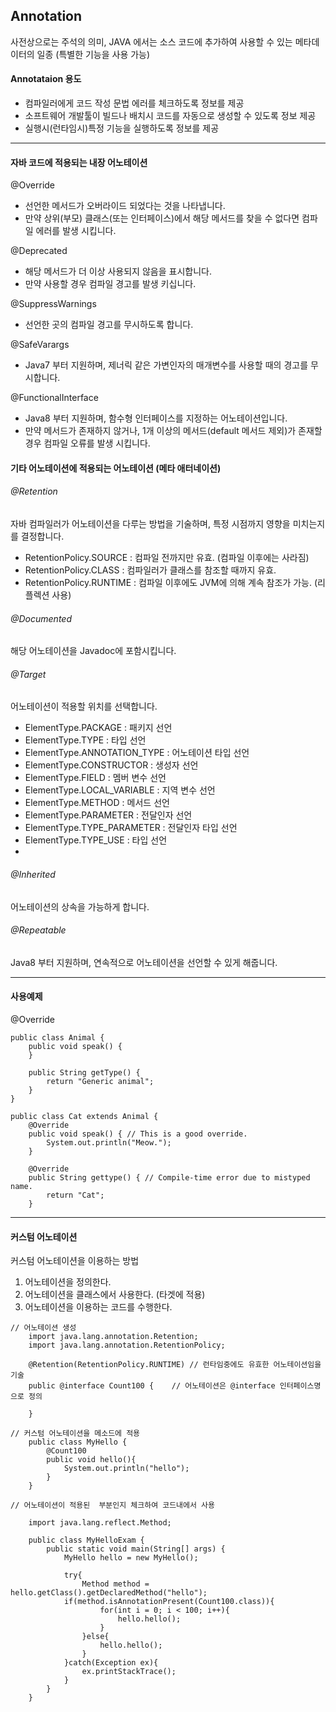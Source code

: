 ## Annotation
사전상으로는 주석의 의미, JAVA 에서는 소스 코드에 추가하여 사용할 수 있는 메타데이터의 일종 (특별한 기능을 사용 가능)

#### Annotataion 용도
- 컴파일러에게 코드 작성 문법 에러를 체크하도록 정보를 제공
- 소프트웨어 개발툴이 빌드나 배치시 코드를 자동으로 생성할 수 있도록 정보 제공
- 실행시(런타임시)특정 기능을 실행하도록 정보를 제공

-------------------------------

#### 자바 코드에 적용되는 내장 어노테이션
@Override
- 선언한 메서드가 오버라이드 되었다는 것을 나타냅니다.
- 만약 상위(부모) 클래스(또는 인터페이스)에서 해당 메서드를 찾을 수 없다면 컴파일 에러를 발생 시킵니다.
 
@Deprecated
- 해당 메서드가 더 이상 사용되지 않음을 표시합니다.
- 만약 사용할 경우 컴파일 경고를 발생 키십니다.
 
@SuppressWarnings
- 선언한 곳의 컴파일 경고를 무시하도록 합니다.

@SafeVarargs
- Java7 부터 지원하며, 제너릭 같은 가변인자의 매개변수를 사용할 때의 경고를 무시합니다.

@FunctionalInterface
- Java8 부터 지원하며, 함수형 인터페이스를 지정하는 어노테이션입니다.
- 만약 메서드가 존재하지 않거나, 1개 이상의 메서드(default 메서드 제외)가 존재할 경우 컴파일 오류를 발생 시킵니다.

#### 기타 어노테이션에 적용되는 어노테이션 (메타 애터네이션)
###### @Retention
자바 컴파일러가 어노테이션을 다루는 방법을 기술하며, 특정 시점까지 영향을 미치는지를 결정합니다.
- RetentionPolicy.SOURCE : 컴파일 전까지만 유효. (컴파일 이후에는 사라짐)
- RetentionPolicy.CLASS : 컴파일러가 클래스를 참조할 때까지 유효.
- RetentionPolicy.RUNTIME : 컴파일 이후에도 JVM에 의해 계속 참조가 가능. (리플렉션 사용)

###### @Documented
해당 어노테이션을 Javadoc에 포함시킵니다.

###### @Target
어노테이션이 적용할 위치를 선택합니다.
- ElementType.PACKAGE : 패키지 선언
- ElementType.TYPE : 타입 선언
- ElementType.ANNOTATION_TYPE : 어노테이션 타입 선언
- ElementType.CONSTRUCTOR : 생성자 선언
- ElementType.FIELD : 멤버 변수 선언
- ElementType.LOCAL_VARIABLE : 지역 변수 선언
- ElementType.METHOD : 메서드 선언
- ElementType.PARAMETER : 전달인자 선언
- ElementType.TYPE_PARAMETER : 전달인자 타입 선언
- ElementType.TYPE_USE : 타입 선언
- 
###### @Inherited
어노테이션의 상속을 가능하게 합니다.

###### @Repeatable
Java8 부터 지원하며, 연속적으로 어노테이션을 선언할 수 있게 해줍니다.

-------------------------------
#### 사용예제
@Override
```
public class Animal {
    public void speak() {
    }

    public String getType() {
        return "Generic animal";
    }
}

public class Cat extends Animal {
    @Override
    public void speak() { // This is a good override.
        System.out.println("Meow.");
    }

    @Override
    public String gettype() { // Compile-time error due to mistyped name.
        return "Cat";
    }
```

-------------------------------
#### 커스텀 어노테이션
커스텀 어노테이션을 이용하는 방법
1. 어노테이션을 정의한다.
2. 어노테이션을 클래스에서 사용한다. (타겟에 적용)
3. 어노테이션을 이용하는 코드를 수행한다.

```
// 어노테이션 생성
	import java.lang.annotation.Retention;
    import java.lang.annotation.RetentionPolicy;

    @Retention(RetentionPolicy.RUNTIME)	// 런타임중에도 유효한 어노테이션임을 기술
    public @interface Count100 {	// 어노테이션은 @interface 인터페이스명으로 정의
	
    }
```

```
// 커스텀 어노테이션을 메소드에 적용
	public class MyHello {
        @Count100
        public void hello(){
            System.out.println("hello");
        }
    }
```
 
```
// 어노테이션이 적용된  부분인지 체크하여 코드내에서 사용

    import java.lang.reflect.Method;

    public class MyHelloExam {
        public static void main(String[] args) {
            MyHello hello = new MyHello();

            try{
                Method method = hello.getClass().getDeclaredMethod("hello");
            if(method.isAnnotationPresent(Count100.class)){
                    for(int i = 0; i < 100; i++){
                        hello.hello();
                    }
                }else{
                    hello.hello();
                }
            }catch(Exception ex){
                ex.printStackTrace();
            }       
        }
    }
```
